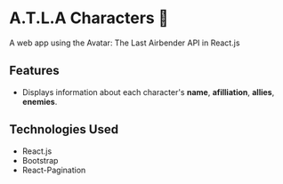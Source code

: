 # A.T.L.A Characters :diamond_shape_with_a_dot_inside:

A web app using the Avatar: The Last Airbender API in React.js

## Features
- Displays information about each character's <strong>name</strong>, <strong>afilliation</strong>, <strong>allies</strong>, <strong>enemies</strong>.

## Technologies Used
- React.js
- Bootstrap
- React-Pagination


